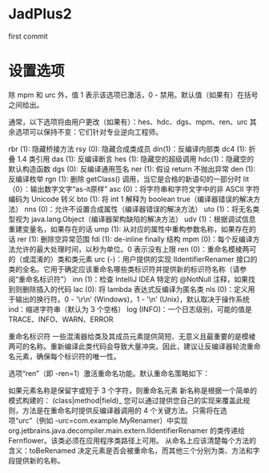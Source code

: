 # JadPlus2
first commit

# 设置选项
除 mpm 和 urc 外，值 1 表示该选项已激活，0 - 禁用。默认值（如果有）在括号之间给出。

通常，以下选项将由用户更改（如果有）：hes、hdc、dgs、mpm、ren、urc 其余选项可以保持不变：它们针对专业逆向工程师。

rbr (1): 隐藏桥接方法
rsy (0): 隐藏合成类成员
din(1)：反编译内部类
dc4 (1): 折叠 1.4 类引用
das (1): 反编译断言
hes (1): 隐藏空的超级调用
hdc(1)：隐藏空的默认构造函数
dgs (0): 反编译通用签名
ner (1): 假设 return 不抛出异常
den (1): 反编译枚举
rgn (1): 删除 getClass() 调用，当它是合格的新语句的一部分时
lit（0）：输出数字文字“as-it原样”
asc (0)：将字符串和字符文字中的非 ASCII 字符编码为 Unicode 转义
bto (1): 将 int 1 解释为 boolean true（编译器错误的解决方法）
nns (0)：允许不设置合成属性（编译器错误的解决方法）
uto (1)：将无名类型视为 java.lang.Object（编译器架构缺陷的解决方法）
udv (1)：根据调试信息重建变量名，如果存在的话
ump (1): 从对应的属性中重构参数名称，如果存在的话
rer (1): 删除空异常范围
fdi (1): de-inline finally 结构
mpm (0)：每个反编译方法允许的最大处理时间，以秒为单位。0 表示没有上限
ren (0)：重命名模棱两可的（或混淆的）类和类元素
urc (-)：用户提供的实现 IIdentifierRenamer 接口的类的全名。它用于确定应该重命名哪些类标识符并提供新的标识符名称（请参阅“重命名标识符”）
inn (1)：检查 IntelliJ IDEA 特定的 @NotNull 注释，如果找到则删除插入的代码
lac (0): 将 lambda 表达式反编译为匿名类
nls (0)：定义用于输出的换行符。0 - '\r\n' (Windows)，1 - '\n' (Unix)，默认取决于操作系统
ind：缩进字符串（默认为 3 个空格）
log (INFO)：一个日志级别，可能的值是 TRACE、INFO、WARN、ERROR

重命名标识符
一些混淆器给类及其成员元素提供简短、无意义且最重要的是模棱两可的名称。重新编译此类代码会导致大量冲突。因此，建议让反编译器轮流重命名元素，确保每个标识符的唯一性。

选项“ren”（即 -ren=1）激活重命名功能。默认重命名策略如下：

如果元素名称是保留字或短于 3 个字符，则重命名元素
新名称是根据一个简单的模式构建的： (class|method|field)_<consecutive unique number>
您可以通过提供您自己的实现来覆盖此规则，方法是在重命名时提供反编译器调用的 4 个关键方法。只需将在选项“urc”（例如 -urc=com.example.MyRenamer）中实现 org.jetbrains.java.decompiler.main.extern.IIdentifierRenamer 的类传递给 Fernflower。该类必须在应用程序类路径上可用。
从命名上应该清楚每个方法的含义：toBeRenamed 决定元素是否会被重命名，而其他三个分别为类、方法和字段提供新的名称。
